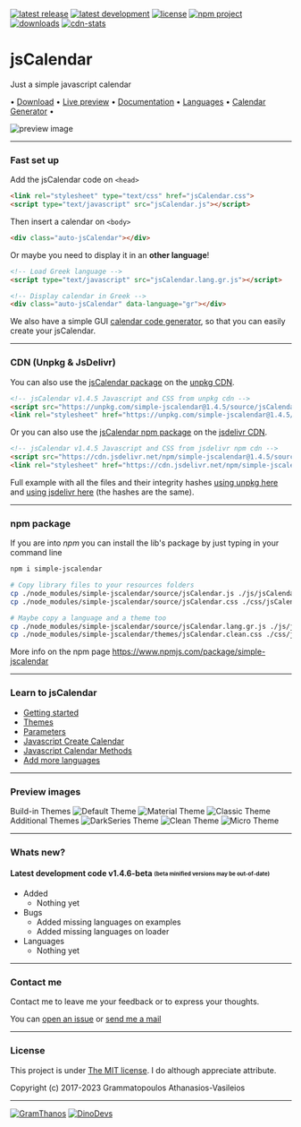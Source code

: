 [![latest release](https://img.shields.io/badge/latest%20release-v1.4.5-green.svg?style=flat-square)](https://github.com/GramThanos/jsCalendar/releases/latest)
[![latest development](https://img.shields.io/badge/latest%20development-v1.4.6--beta-yellow.svg?style=flat-square)](https://github.com/GramThanos/jsCalendar#whats-new)
[![license](https://img.shields.io/github/license/GramThanos/jsCalendar.svg?style=flat-square)](https://github.com/GramThanos/jsCalendar/blob/master/LICENSE)
[![npm project](https://img.shields.io/badge/npm%20package-simple--jscalendar-red.svg?style=flat-square)](https://www.npmjs.com/package/simple-jscalendar)
[![downloads](https://img.shields.io/github/downloads/gramthanos/jsCalendar/total.svg?style=flat-square)](https://github.com/GramThanos/jsCalendar/releases)
[![cdn-stats](https://data.jsdelivr.com/v1/package/npm/simple-jscalendar/badge?style=flat-square)](https://www.jsdelivr.com/package/npm/simple-jscalendar)

# jsCalendar
Just a simple javascript calendar

 • [Download](https://github.com/GramThanos/jsCalendar/releases/latest) • [Live preview](https://gramthanos.github.io/jsCalendar/) • [Documentation](https://gramthanos.github.io/jsCalendar/docs.html) • [Languages](https://gramthanos.github.io/jsCalendar/docs.html#parameter-language) • [Calendar Generator](https://gramthanos.github.io/jsCalendar/generator.html) • 

![preview image](https://raw.githubusercontent.com/GramThanos/jsCalendar/master/preview/preview_default.png)


___


### Fast set up

Add the jsCalendar code on `<head>`

```html
<link rel="stylesheet" type="text/css" href="jsCalendar.css">
<script type="text/javascript" src="jsCalendar.js"></script>
```

Then insert a calendar on `<body>`

```html
<div class="auto-jsCalendar"></div>
```

Or maybe you need to display it in an **other language**!

```html
<!-- Load Greek language -->
<script type="text/javascript" src="jsCalendar.lang.gr.js"></script>

<!-- Display calendar in Greek -->
<div class="auto-jsCalendar" data-language="gr"></div>
```

We also have a simple GUI [calendar code generator](https://gramthanos.github.io/jsCalendar/generator.html), so that you can easily create your jsCalendar.


___

### CDN (Unpkg & JsDelivr)

You can also use the [jsCalendar package](https://unpkg.com/simple-jscalendar/) on the [unpkg CDN](https://unpkg.com).

```html
<!-- jsCalendar v1.4.5 Javascript and CSS from unpkg cdn -->
<script src="https://unpkg.com/simple-jscalendar@1.4.5/source/jsCalendar.min.js" integrity="sha384-F3Wc9EgweCL3C58eDn9902kdEH6bTDL9iW2JgwQxJYUIeudwhm4Wu9JhTkKJUtIJ" crossorigin="anonymous"></script>
<link rel="stylesheet" href="https://unpkg.com/simple-jscalendar@1.4.5/source/jsCalendar.min.css" integrity="sha384-CTBW6RKuDwU/TWFl2qLavDqLuZtBzcGxBXY8WvQ0lShXglO/DsUvGkXza+6QTxs0" crossorigin="anonymous">
```

Or you can also use the [jsCalendar npm package](https://www.jsdelivr.com/package/npm/simple-jscalendar) on the [jsdelivr CDN](https://www.jsdelivr.com).

```html
<!-- jsCalendar v1.4.5 Javascript and CSS from jsdelivr npm cdn -->
<script src="https://cdn.jsdelivr.net/npm/simple-jscalendar@1.4.5/source/jsCalendar.min.js" integrity="sha384-F3Wc9EgweCL3C58eDn9902kdEH6bTDL9iW2JgwQxJYUIeudwhm4Wu9JhTkKJUtIJ" crossorigin="anonymous"></script>
<link rel="stylesheet" href="https://cdn.jsdelivr.net/npm/simple-jscalendar@1.4.5/source/jsCalendar.min.css" integrity="sha384-CTBW6RKuDwU/TWFl2qLavDqLuZtBzcGxBXY8WvQ0lShXglO/DsUvGkXza+6QTxs0" crossorigin="anonymous">
```

Full example with all the files and their integrity hashes [using unpkg here](https://github.com/GramThanos/jsCalendar/blob/master/demos/cdn-unpkg%20full%20demo.html) and [using jsdelivr here](https://github.com/GramThanos/jsCalendar/blob/master/demos/cdn-jsdelivr%20full%20demo.html) (the hashes are the same).

___

### npm package

If you are into *npm* you can install the lib's package by just typing in your command line

```bash
npm i simple-jscalendar

# Copy library files to your resources folders
cp ./node_modules/simple-jscalendar/source/jsCalendar.js ./js/jsCalendar.js
cp ./node_modules/simple-jscalendar/source/jsCalendar.css ./css/jsCalendar.css

# Maybe copy a language and a theme too
cp ./node_modules/simple-jscalendar/source/jsCalendar.lang.gr.js ./js/jsCalendar.lang.gr.js
cp ./node_modules/simple-jscalendar/themes/jsCalendar.clean.css ./css/jsCalendar.clean.css
```

More info on the npm page
https://www.npmjs.com/package/simple-jscalendar

___


### Learn to jsCalendar
- [Getting started](https://gramthanos.github.io/jsCalendar/docs.html#getting-started)
- [Themes](https://gramthanos.github.io/jsCalendar/docs.html#calendar-themes)
- [Parameters](https://gramthanos.github.io/jsCalendar/docs.html#calendar-themes)
- [Javascript Create Calendar](https://gramthanos.github.io/jsCalendar/docs.html#javascript-api-create)
- [Javascript Calendar Methods](https://gramthanos.github.io/jsCalendar/docs.html#javascript-api-create)
- [Add more languages](https://gramthanos.github.io/jsCalendar/docs.html#more-languages)

___


### Preview images
Build-in Themes
![Default Theme](https://raw.githubusercontent.com/GramThanos/jsCalendar/master/preview/preview_theme_default.png)
![Material Theme](https://raw.githubusercontent.com/GramThanos/jsCalendar/master/preview/preview_theme_material.png)
![Classic Theme](https://raw.githubusercontent.com/GramThanos/jsCalendar/master/preview/preview_theme_classic.png)
Additional Themes
![DarkSeries Theme](https://raw.githubusercontent.com/GramThanos/jsCalendar/master/preview/preview_theme_darkseries.png)
![Clean Theme](https://raw.githubusercontent.com/GramThanos/jsCalendar/master/preview/preview_theme_clean.png)
![Micro Theme](https://raw.githubusercontent.com/GramThanos/jsCalendar/master/preview/preview_theme_micro.png)


___


### Whats new?

#### Latest development code v1.4.6-beta <sub><sup>(beta minified versions may be out-of-date)</sub></sup>
 - Added
    - Nothing yet
 - Bugs
    - Added missing languages on examples
    - Added missing languages on loader
 - Languages
    - Nothing yet
___


### Contact me

Contact me to leave me your feedback or to express your thoughts.

You can [open an issue](https://github.com/GramThanos/jsCalendar/issues) or [send me a mail](mailto:gramthanos@gmail.com)


___


### License

This project is under [The MIT license](https://opensource.org/licenses/MIT).
I do although appreciate attribute.

Copyright (c) 2017-2023 Grammatopoulos Athanasios-Vasileios

___

[![GramThanos](https://avatars2.githubusercontent.com/u/14858959?s=42&v=4)](https://github.com/GramThanos)
[![DinoDevs](https://avatars1.githubusercontent.com/u/17518066?s=42&v=4)](https://github.com/DinoDevs)
